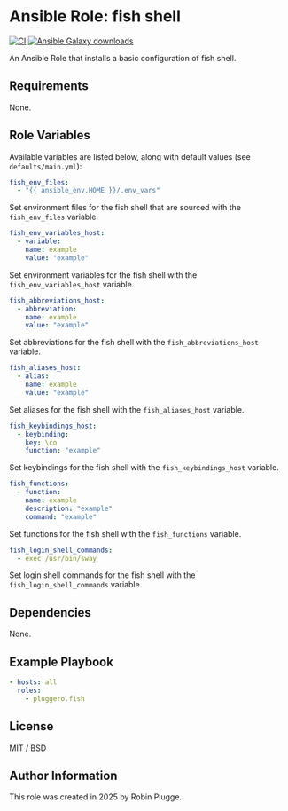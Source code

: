# Ansible Role: fish shell

[![CI](https://github.com/pluggero/ansible-role-fish/actions/workflows/ci.yml/badge.svg)](https://github.com/pluggero/ansible-role-fish/actions/workflows/ci.yml) [![Ansible Galaxy downloads](https://img.shields.io/ansible/role/d/pluggero/fish?label=Galaxy%20downloads&logo=ansible&color=%23096598)](https://galaxy.ansible.com/ui/standalone/roles/pluggero/fish)

An Ansible Role that installs a basic configuration of fish shell.

## Requirements

None.

## Role Variables

Available variables are listed below, along with default values (see `defaults/main.yml`):

```yaml
fish_env_files:
  - "{{ ansible_env.HOME }}/.env_vars"
```

Set environment files for the fish shell that are sourced with the `fish_env_files` variable.

```yaml
fish_env_variables_host:
  - variable:
    name: example
    value: "example"
```

Set environment variables for the fish shell with the `fish_env_variables_host` variable.

```yaml
fish_abbreviations_host:
  - abbreviation:
    name: example
    value: "example"
```

Set abbreviations for the fish shell with the `fish_abbreviations_host` variable.

```yaml
fish_aliases_host:
  - alias:
    name: example
    value: "example"
```

Set aliases for the fish shell with the `fish_aliases_host` variable.

```yaml
fish_keybindings_host:
  - keybinding:
    key: \co
    function: "example"
```

Set keybindings for the fish shell with the `fish_keybindings_host` variable.

```yaml
fish_functions:
  - function:
    name: example
    description: "example"
    command: "example"
```

Set functions for the fish shell with the `fish_functions` variable.

```yaml
fish_login_shell_commands:
  - exec /usr/bin/sway
```

Set login shell commands for the fish shell with the `fish_login_shell_commands` variable.

## Dependencies

None.

## Example Playbook

```yaml
- hosts: all
  roles:
    - pluggero.fish
```

## License

MIT / BSD

## Author Information

This role was created in 2025 by Robin Plugge.
